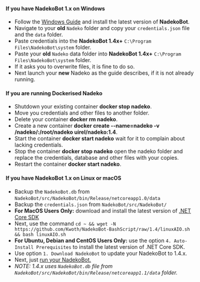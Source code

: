 #### If you have NadekoBot 1.x on Windows

- Follow the [Windows Guide](http://nadekobot.readthedocs.io/en/latest/guides/Windows%20Guide/) and install the latest version of **NadekoBot**.
- Navigate to your **old** `Nadeko` folder and copy your `credentials.json` file and the `data` folder.
- Paste credentials into the **NadekoBot 1.4x+** `C:\Program Files\NadekoBot\system` folder.
- Paste your **old** `Nadeko` data folder into **NadekoBot 1.4x+** `C:\Program Files\NadekoBot\system` folder.
- If it asks you to overwrite files, it is fine to do so.
- Next launch your **new** Nadeko as the guide describes, if it is not already running.


#### If you are running Dockerised Nadeko

- Shutdown your existing container **docker stop nadeko**.
- Move you credentials and other files to another folder.
- Delete your container **docker rm nadeko**.
- Create a new container **docker create --name=nadeko -v /nadeko/:/root/nadeko uirel/nadeko:1.4**.
- Start the container **docker start nadeko** wait for it to complain about lacking credentials.
- Stop the container **docker stop nadeko** open the nadeko folder and replace the credentials, database and other files with your copies.
- Restart the container **docker start nadeko**.

#### If you have NadekoBot 1.x on Linux or macOS

- Backup the `NadekoBot.db` from `NadekoBot/src/NadekoBot/bin/Release/netcoreapp1.0/data`
- Backup the `credentials.json` from `NadekoBot/src/NadekoBot/`
- **For MacOS Users Only:** download and install the latest version of [.NET Core SDK](https://www.microsoft.com/net/core#macos)
- Next, use the command `cd ~ && wget -N https://github.com/Kwoth/NadekoBot-BashScript/raw/1.4/linuxAIO.sh && bash linuxAIO.sh`
- **For Ubuntu, Debian and CentOS Users Only:** use the option `4. Auto-Install Prerequisites` to install the latest version of .NET Core SDK.
- Use option `1. Download NadekoBot` to update your NadekoBot to 1.4.x.
- Next, just [run your NadekoBot.](http://nadekobot.readthedocs.io/en/latest/guides/Linux%20Guide/#running-nadekobot)
- *NOTE: 1.4.x uses `NadekoBot.db` file from `NadekoBot/src/NadekoBot/bin/Release/netcoreapp1.1/data` folder.*